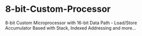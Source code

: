 # 8-bit-Custom-Processor
8-bit Custom Microprocessor with 16-bit Data Path - Load/Store Accumulator Based with Stack, Indexed Addressing and more...
